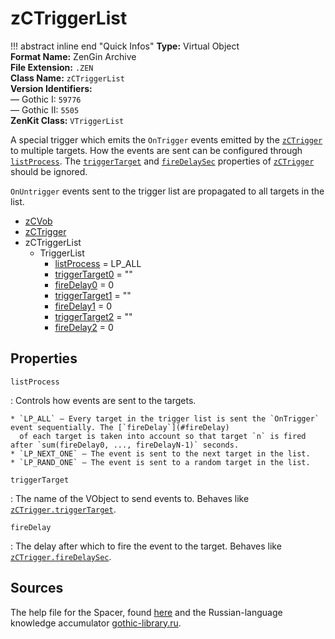 # zCTriggerList

!!! abstract inline end "Quick Infos"
    **Type:** Virtual Object<br/>
    **Format Name:** ZenGin Archive<br/>
    **File Extension:** `.ZEN`<br/>
    **Class Name:** `zCTriggerList`<br/>
    **Version Identifiers:**<br />
    — Gothic I: `59776`<br/>
    — Gothic II: `5505`<br/>
    **ZenKit Class:** `VTriggerList`

A special trigger which emits the `OnTrigger` events emitted by the [`zCTrigger`](zCTrigger.md) to multiple targets.
How the events are sent can be configured through [`listProcess`](#listProcess). The
[`triggerTarget`](zCTrigger.md#triggerTarget) and [`fireDelaySec`](zCTrigger.md#fireDelaySec) properties of
[`zCTrigger`](zCTrigger.md) should be ignored.

`OnUntrigger` events sent to the trigger list are propagated to all targets in the list.

<ul class="sp-list">
    <li class="sp-type"><a href="../zCVob/">zCVob</a></li>
    <li class="sp-type"><a href="../zCTrigger/">zCTrigger</a></li>
    <li class="sp-type">
        <span>zCTriggerList</span>
        <ul class="sp-list">
            <li class="sp-folder">
                <span>TriggerList</span>
                <ul class="sp-list">
                    <li class="sp-enum"><a href="#listProcess">listProcess</a> = LP_ALL</li>
                    <li class="sp-string"><a href="#triggerTarget">triggerTarget0</a> = ""</li>
                    <li class="sp-float"><a href="#fireDelay">fireDelay0</a> = 0</li>
                    <li class="sp-string"><a href="#triggerTarget">triggerTarget1</a> = ""</li>
                    <li class="sp-float"><a href="#fireDelay">fireDelay1</a> = 0</li>
                    <li class="sp-string"><a href="#triggerTarget">triggerTarget2</a> = ""</li>
                    <li class="sp-float"><a href="#fireDelay">fireDelay2</a> = 0</li>
                </ul>
            </li>
        </ul>
    </li>
</ul>

## Properties

<a name="listProcess" class="t-enum"></a> `listProcess`

:   Controls how events are sent to the targets.
    
    * `LP_ALL` — Every target in the trigger list is sent the `OnTrigger` event sequentially. The [`fireDelay`](#fireDelay)
      of each target is taken into account so that target `n` is fired after `sum(fireDelay0, ..., fireDelayN-1)` seconds.
    * `LP_NEXT_ONE` — The event is sent to the next target in the list.
    * `LP_RAND_ONE` — The event is sent to a random target in the list.

<a name="triggerTarget" class="t-string"></a> `triggerTarget`

:   The name of the VObject to send events to. Behaves like [`zCTrigger.triggerTarget`](zCTrigger.md#triggerTarget).

<a name="fireDelay" class="t-float"></a> `fireDelay`

:   The delay after which to fire the event to the target. Behaves like [`zCTrigger.fireDelaySec`](zCTrigger.md#fireDelaySec).


## Sources

The help file for the Spacer, found [here](https://wiki.worldofgothic.de/doku.php?id=spacer:hilfedatei) and the
Russian-language knowledge accumulator [gothic-library.ru](http://www.gothic-library.ru/publ/class_zctriggerlist/1-1-0-534).
